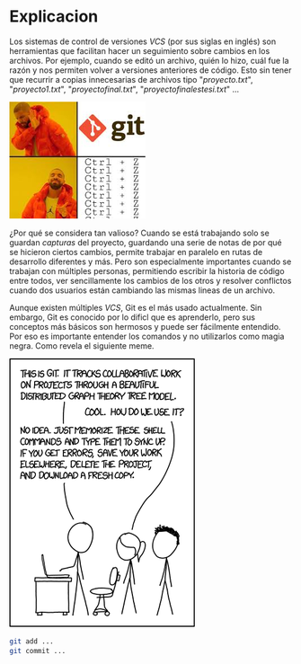 # Explicacion

Los sistemas de control de versiones *VCS* (por sus siglas en inglés)
son herramientas que facilitan hacer un seguimiento sobre cambios
en los archivos. Por ejemplo, cuando se editó un archivo, quién
lo hizo, cuál fue la razón y nos permiten volver a versiones anteriores de
código. Esto sin tener que recurrir a copias innecesarias de archivos tipo 
"*proyecto.txt*", "*proyecto1.txt*", "*proyectofinal.txt*", 
"*proyectofinalestesi.txt*" ...

![](imgs/drake.jpeg)

¿Por qué se considera tan valioso? Cuando se está trabajando solo se guardan
*capturas* del proyecto, guardando una serie de notas de por qué se hicieron 
ciertos cambios, permite trabajar en paralelo en rutas de desarrollo diferentes
y más. Pero son especialmente importantes cuando se trabajan con múltiples 
personas, permitiendo escribir la historia de código entre todos, ver 
sencillamente los cambios de los otros y resolver conflictos cuando dos
usuarios están cambiando las mismas lineas de un archivo.  

Aunque existen múltiples *VCS*, Git es el más usado actualmente. Sin embargo, 
Git es conocido por lo dificl que es aprenderlo, pero sus conceptos más básicos
son hermosos y puede ser fácilmente entendido. Por eso es importante entender
los comandos y no utilizarlos como magia negra. Como revela el siguiente meme.

![](imgs/how_works.png)

```bash
git add ...
git commit ...
```